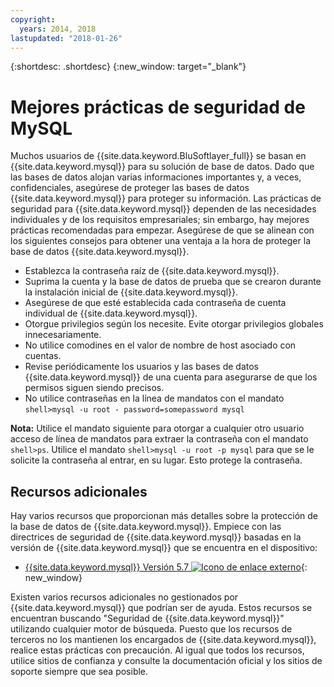 ```yaml
---
copyright:
  years: 2014, 2018
lastupdated: "2018-01-26"
---
```


{:shortdesc: .shortdesc}
{:new_window: target="_blank"}

# Mejores prácticas de seguridad de MySQL

Muchos usuarios de {{site.data.keyword.BluSoftlayer_full}} se basan en {{site.data.keyword.mysql}} para su solución de base de datos. Dado que las bases de datos alojan varias informaciones importantes y, a veces, confidenciales, asegúrese de proteger las bases de datos {{site.data.keyword.mysql}} para proteger su información. Las prácticas de seguridad para {{site.data.keyword.mysql}} dependen de las necesidades individuales y de los requisitos empresariales; sin embargo, hay mejores prácticas recomendadas para empezar. Asegúrese de que se alinean con los siguientes consejos para obtener una ventaja a la hora de proteger la base de datos {{site.data.keyword.mysql}}.

* Establezca la contraseña raíz de {{site.data.keyword.mysql}}.
* Suprima la cuenta y la base de datos de prueba que se crearon durante la instalación inicial de {{site.data.keyword.mysql}}.
* Asegúrese de que esté establecida cada contraseña de cuenta individual de {{site.data.keyword.mysql}}.
* Otorgue privilegios según los necesite. Evite otorgar privilegios globales innecesariamente.
* No utilice comodines en el valor de nombre de host asociado con cuentas.
* Revise periódicamente los usuarios y las bases de datos {{site.data.keyword.mysql}} de una cuenta para asegurarse de que los permisos siguen siendo precisos.
* No utilice contraseñas en la línea de mandatos con el mandato `shell>mysql -u root - password=somepassword mysql`

**Nota:** Utilice el mandato siguiente para otorgar a cualquier otro usuario acceso de línea de mandatos para extraer la contraseña con el mandato `shell>ps`. Utilice el mandato `shell>mysql -u root -p mysql` para que se le solicite la contraseña al entrar, en su lugar. Esto protege la contraseña.

## Recursos adicionales

Hay varios recursos que proporcionan más detalles sobre la protección de la base de datos de {{site.data.keyword.mysql}}. Empiece con las directrices de seguridad de {{site.data.keyword.mysql}} basadas en la versión de {{site.data.keyword.mysql}} que se encuentra en el dispositivo:

* [{{site.data.keyword.mysql}} Versión 5.7 ![Icono de enlace externo](../../icons/launch-glyph.svg "Icono de enlace externo")](http://dev.mysql.com/doc/refman/5.7/en/security.html){: new_window}

Existen varios recursos adicionales no gestionados por {{site.data.keyword.mysql}} que podrían ser de ayuda. Estos recursos se encuentran buscando "Seguridad de {{site.data.keyword.mysql}}" utilizando cualquier motor de búsqueda. Puesto que los recursos de terceros no los mantienen los encargados de {{site.data.keyword.mysql}}, realice estas prácticas con precaución. Al igual que todos los recursos, utilice sitios de confianza y consulte la documentación oficial y los sitios de soporte siempre que sea posible.
